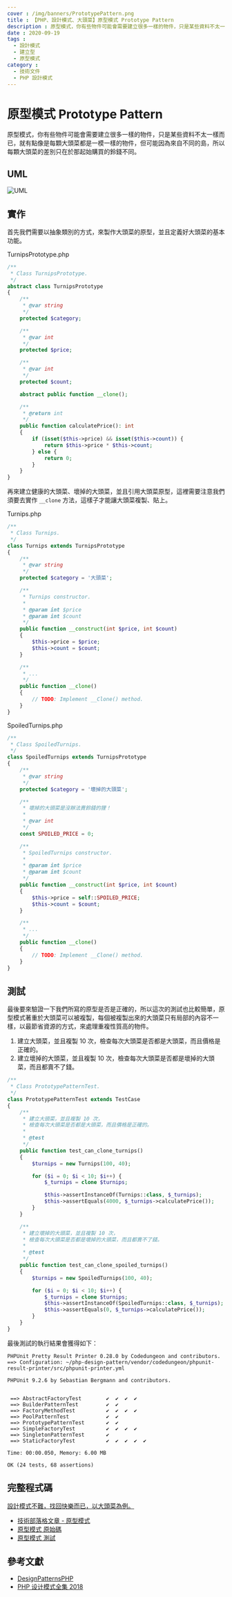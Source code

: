 ```yaml
---
cover : /img/banners/PrototypePattern.png
title : 【PHP、設計模式、大頭菜】原型模式 Prototype Pattern
description : 原型模式，你有些物件可能會需要建立很多一樣的物件，只是某些資料不太一樣而已，就有點像是每顆大頭菜都是一模一樣的物件，但可能因為來自不同的島，所以每顆大頭菜的差別只在於那起始購買的鈴錢不同。
date : 2020-09-19
tags :
  - 設計模式
  - 建立型
  - 原型模式
category :
  - 技術文件
  - PHP 設計模式
---
```


# 原型模式 Prototype Pattern
原型模式，你有些物件可能會需要建立很多一樣的物件，只是某些資料不太一樣而已，就有點像是每顆大頭菜都是一模一樣的物件，但可能因為來自不同的島，所以每顆大頭菜的差別只在於那起始購買的鈴錢不同。

## UML
![UML](https://raw.githubusercontent.com/Kantai235/php-design-pattern/master/DesignPatterns/Creational/PrototypePattern/UML.png)

## 實作
首先我們需要以抽象類別的方式，來製作大頭菜的原型，並且定義好大頭菜的基本功能。

TurnipsPrototype.php
```php
/**
 * Class TurnipsPrototype.
 */
abstract class TurnipsPrototype
{
    /**
     * @var string
     */
    protected $category;

    /**
     * @var int
     */
    protected $price;

    /**
     * @var int
     */
    protected $count;

    abstract public function __clone();

    /**
     * @return int
     */
    public function calculatePrice(): int
    {
        if (isset($this->price) && isset($this->count)) {
            return $this->price * $this->count;
        } else {
            return 0;
        }
    }
}
```

再來建立健康的大頭菜、壞掉的大頭菜，並且引用大頭菜原型，這裡需要注意我們須要去實作 `__clone` 方法，這樣子才能讓大頭菜複製、貼上。

Turnips.php
```php
/**
 * Class Turnips.
 */
class Turnips extends TurnipsPrototype
{
    /**
     * @var string
     */
    protected $category = '大頭菜';

    /**
     * Turnips constructor.
     *
     * @param int $price
     * @param int $count
     */
    public function __construct(int $price, int $count)
    {
        $this->price = $price;
        $this->count = $count;
    }

    /**
     * ...
     */
    public function __clone()
    {
        // TODO: Implement __Clone() method.
    }
}
```

SpoiledTurnips.php
```php
/**
 * Class SpoiledTurnips.
 */
class SpoiledTurnips extends TurnipsPrototype
{
    /**
     * @var string
     */
    protected $category = '壞掉的大頭菜';

    /**
     * 壞掉的大頭菜是沒辦法賣鈴錢的狸！
     * 
     * @var int
     */
    const SPOILED_PRICE = 0;

    /**
     * SpoiledTurnips constructor.
     *
     * @param int $price
     * @param int $count
     */
    public function __construct(int $price, int $count)
    {
        $this->price = self::SPOILED_PRICE;
        $this->count = $count;
    }

    /**
     * ...
     */
    public function __clone()
    {
        // TODO: Implement __Clone() method.
    }
}
```

## 測試
最後要來驗證一下我們所寫的原型是否是正確的，所以這次的測試也比較簡單，原型模式著重於大頭菜可以被複製，每個被複製出來的大頭菜只有局部的內容不一樣，以最節省資源的方式，來處理重複性質高的物件。
1. 建立大頭菜，並且複製 10 次，檢查每次大頭菜是否都是大頭菜，而且價格是正確的。
2. 建立壞掉的大頭菜，並且複製 10 次，檢查每次大頭菜是否都是壞掉的大頭菜，而且都賣不了錢。

```php
/**
 * Class PrototypePatternTest.
 */
class PrototypePatternTest extends TestCase
{
    /**
     * 建立大頭菜，並且複製 10 次，
     * 檢查每次大頭菜是否都是大頭菜，而且價格是正確的。
     * 
     * @test
     */
    public function test_can_clone_turnips()
    {
        $turnips = new Turnips(100, 40);

        for ($i = 0; $i < 10; $i++) {
            $_turnips = clone $turnips;

            $this->assertInstanceOf(Turnips::class, $_turnips);
            $this->assertEquals(4000, $_turnips->calculatePrice());
        }
    }

    /**
     * 建立壞掉的大頭菜，並且複製 10 次，
     * 檢查每次大頭菜是否都是壞掉的大頭菜，而且都賣不了錢。
     * 
     * @test
     */
    public function test_can_clone_spoiled_turnips()
    {
        $turnips = new SpoiledTurnips(100, 40);

        for ($i = 0; $i < 10; $i++) {
            $_turnips = clone $turnips;
            $this->assertInstanceOf(SpoiledTurnips::class, $_turnips);
            $this->assertEquals(0, $_turnips->calculatePrice());
        }
    }
}
```

最後測試的執行結果會獲得如下：

```
PHPUnit Pretty Result Printer 0.28.0 by Codedungeon and contributors.
==> Configuration: ~/php-design-pattern/vendor/codedungeon/phpunit-result-printer/src/phpunit-printer.yml

PHPUnit 9.2.6 by Sebastian Bergmann and contributors.


 ==> AbstractFactoryTest        ✔  ✔  ✔  ✔  
 ==> BuilderPatternTest         ✔  ✔  
 ==> FactoryMethodTest          ✔  ✔  ✔  ✔  
 ==> PoolPatternTest            ✔  ✔  
 ==> PrototypePatternTest       ✔  ✔  
 ==> SimpleFactoryTest          ✔  ✔  ✔  ✔  
 ==> SingletonPatternTest       ✔  
 ==> StaticFactoryTest          ✔  ✔  ✔  ✔  ✔  

Time: 00:00.050, Memory: 6.00 MB

OK (24 tests, 68 assertions)
```

## 完整程式碼
[設計模式不難，找回快樂而已，以大頭菜為例。](https://github.com/Kantai235/php-design-pattern)
- [技術部落格文章 - 原型模式](https://kantai235.github.io/PrototypePattern)
- [原型模式 原始碼](https://github.com/Kantai235/php-design-pattern/tree/master/DesignPatterns/Creational/PrototypePattern)
- [原型模式 測試](https://github.com/Kantai235/php-design-pattern/tree/master/Tests/Creational/PrototypePatternTest.php)

## 參考文獻
- [DesignPatternsPHP](https://github.com/domnikl/DesignPatternsPHP)
- [PHP 设计模式全集 2018](https://learnku.com/docs/php-design-patterns/2018)
